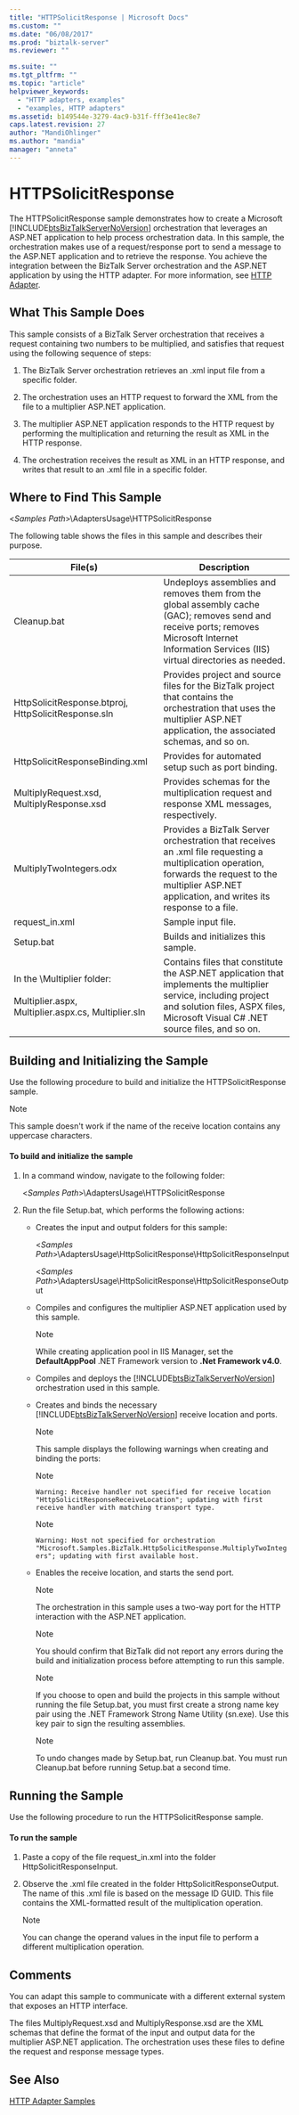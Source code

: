 ```yaml
---
title: "HTTPSolicitResponse | Microsoft Docs"
ms.custom: ""
ms.date: "06/08/2017"
ms.prod: "biztalk-server"
ms.reviewer: ""

ms.suite: ""
ms.tgt_pltfrm: ""
ms.topic: "article"
helpviewer_keywords: 
  - "HTTP adapters, examples"
  - "examples, HTTP adapters"
ms.assetid: b149544e-3279-4ac9-b31f-fff3e41ec8e7
caps.latest.revision: 27
author: "MandiOhlinger"
ms.author: "mandia"
manager: "anneta"
---
```

# HTTPSolicitResponse
The HTTPSolicitResponse sample demonstrates how to create a Microsoft [!INCLUDE[btsBizTalkServerNoVersion](../includes/btsbiztalkservernoversion-md.md)] orchestration that leverages an ASP.NET application to help process orchestration data. In this sample, the orchestration makes use of a request/response port to send a message to the ASP.NET application and to retrieve the response. You achieve the integration between the BizTalk Server orchestration and the ASP.NET application by using the HTTP adapter. For more information, see [HTTP Adapter](../core/http-adapter.md).  
  
## What This Sample Does  
 This sample consists of a BizTalk Server orchestration that receives a request containing two numbers to be multiplied, and satisfies that request using the following sequence of steps:  
  
1.  The BizTalk Server orchestration retrieves an .xml input file from a specific folder.  
  
2.  The orchestration uses an HTTP request to forward the XML from the file to a multiplier ASP.NET application.  
  
3.  The multiplier ASP.NET application responds to the HTTP request by performing the multiplication and returning the result as XML in the HTTP response.  
  
4.  The orchestration receives the result as XML in an HTTP response, and writes that result to an .xml file in a specific folder.  
  
## Where to Find This Sample  
 \<*Samples Path*\>\AdaptersUsage\HTTPSolicitResponse  
  
 The following table shows the files in this sample and describes their purpose.  
  
|File(s)|Description|  
|---------------|-----------------|  
|Cleanup.bat|Undeploys assemblies and removes them from the global assembly cache (GAC); removes send and receive ports; removes Microsoft Internet Information Services (IIS) virtual directories as needed.|  
|HttpSolicitResponse.btproj, HttpSolicitResponse.sln|Provides project and source files for the BizTalk project that contains the orchestration that uses the multiplier ASP.NET application, the associated schemas, and so on.|  
|HttpSolicitResponseBinding.xml|Provides for automated setup such as port binding.|  
|MultiplyRequest.xsd, MultiplyResponse.xsd|Provides schemas for the multiplication request and response XML messages, respectively.|  
|MultiplyTwoIntegers.odx|Provides a BizTalk Server orchestration that receives an .xml file requesting a multiplication operation, forwards the request to the multiplier ASP.NET application, and writes its response to a file.|  
|request_in.xml|Sample input file.|  
|Setup.bat|Builds and initializes this sample.|  
|In the \Multiplier folder:<br /><br /> Multiplier.aspx, Multiplier.aspx.cs, Multiplier.sln|Contains files that constitute the ASP.NET application that implements the multiplier service, including project and solution files, ASPX files, Microsoft Visual C# .NET source files, and so on.|  
  
## Building and Initializing the Sample  
 Use the following procedure to build and initialize the HTTPSolicitResponse sample.  
  
> [!NOTE]
>  This sample doesn't work if the name of the receive location contains any uppercase characters.  
  
#### To build and initialize the sample  
  
1. In a command window, navigate to the following folder:  
  
    \<*Samples Path*\>\AdaptersUsage\HTTPSolicitResponse  
  
2. Run the file Setup.bat, which performs the following actions:  
  
   - Creates the input and output folders for this sample:  
  
      \<*Samples Path*\>\AdaptersUsage\HttpSolicitResponse\HttpSolicitResponseInput  
  
      \<*Samples Path*\>\AdaptersUsage\HttpSolicitResponse\HttpSolicitResponseOutput  
  
   - Compiles and configures the multiplier ASP.NET application used by this sample.  
  
     > [!NOTE]
     >  While creating application pool in IIS Manager, set the **DefaultAppPool** .NET Framework version to **.Net Framework v4.0**.  
  
   - Compiles and deploys the [!INCLUDE[btsBizTalkServerNoVersion](../includes/btsbiztalkservernoversion-md.md)] orchestration used in this sample.  
  
   - Creates and binds the necessary [!INCLUDE[btsBizTalkServerNoVersion](../includes/btsbiztalkservernoversion-md.md)] receive location and ports.  
  
     > [!NOTE]
     >  This sample displays the following warnings when creating and binding the ports:  
  
     > [!NOTE]
     >  `Warning: Receive handler not specified for receive location "HttpSolicitResponseReceiveLocation"; updating with first receive handler with matching transport type.`  
  
     > [!NOTE]
     >  `Warning: Host not specified for orchestration "Microsoft.Samples.BizTalk.HttpSolicitResponse.MultiplyTwoIntegers"; updating with first available host.`  
  
   - Enables the receive location, and starts the send port.  
  
     > [!NOTE]
     >  The orchestration in this sample uses a two-way port for the HTTP interaction with the ASP.NET application.  
  
     > [!NOTE]
     >  You should confirm that BizTalk did not report any errors during the build and initialization process before attempting to run this sample.  
  
     > [!NOTE]
     >  If you choose to open and build the projects in this sample without running the file Setup.bat, you must first create a strong name key pair using the .NET Framework Strong Name Utility (sn.exe). Use this key pair to sign the resulting assemblies.  
  
     > [!NOTE]
     >  To undo changes made by Setup.bat, run Cleanup.bat. You must run Cleanup.bat before running Setup.bat a second time.  
  
## Running the Sample  
 Use the following procedure to run the HTTPSolicitResponse sample.  
  
#### To run the sample  
  
1.  Paste a copy of the file request_in.xml into the folder HttpSolicitResponseInput.  
  
2.  Observe the .xml file created in the folder HttpSolicitResponseOutput. The name of this .xml file is based on the message ID GUID. This file contains the XML-formatted result of the multiplication operation.  
  
    > [!NOTE]
    >  You can change the operand values in the input file to perform a different multiplication operation.  
  
## Comments  
 You can adapt this sample to communicate with a different external system that exposes an HTTP interface.  
  
 The files MultiplyRequest.xsd and MultiplyResponse.xsd are the XML schemas that define the format of the input and output data for the multiplier ASP.NET application. The orchestration uses these files to define the request and response message types.  
  
## See Also  
 [HTTP Adapter Samples](../core/http-adapter-samples.md)